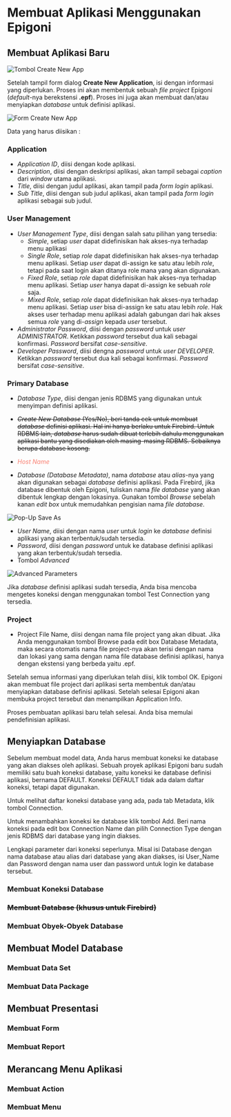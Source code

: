 # Membuat Aplikasi Menggunakan Epigoni

## Membuat Aplikasi Baru

![Tombol Create New App](/images/tombolCreateNewApp.svg)

Setelah tampil form dialog **Create New Application**, isi dengan informasi yang diperlukan. Proses ini akan membentuk sebuah *file project* Epigoni (*default*-nya berekstensi **.epf**). Proses ini juga akan membuat dan/atau menyiapkan *database* untuk definisi aplikasi.

![Form Create New App](/images/formCreateNewApp.svg)

Data yang harus diisikan :

### Application

- *Application ID*, diisi dengan kode aplikasi.
- *Description*, diisi dengan deskripsi aplikasi, akan tampil sebagai *caption* dari *window* utama aplikasi.
- *Title*, diisi dengan judul aplikasi, akan tampil pada *form login* aplikasi.
- *Sub Title*, diisi dengan sub judul aplikasi, akan tampil pada *form login* aplikasi sebagai sub judul.

### User Management

* *User Management Type*,  diisi dengan salah satu pilihan yang tersedia:
    - *Simple*, setiap *user* dapat didefinisikan hak akses-nya terhadap menu aplikasi
    - *Single Role*, setiap *role* dapat didefinisikan hak akses-nya terhadap menu aplikasi. Setiap *user* dapat di-assign ke satu atau lebih *role*, tetapi pada saat login akan ditanya role mana yang akan digunakan.
    - *Fixed Role*, setiap *role* dapat didefinisikan hak akses-nya terhadap menu aplikasi. Setiap *user* hanya dapat di-assign ke sebuah *role* saja.
    - *Mixed Role*, setiap *role* dapat didefinisikan hak akses-nya terhadap menu aplikasi. Setiap *user* bisa di-assign ke satu atau lebih *role*. Hak akses user terhadap menu aplikasi adalah gabungan dari hak akses semua *role* yang di-*assign* kepada *user* tersebut.
* *Administrator Password*, diisi dengan *password* untuk *user ADMINISTRATOR*. Ketikkan *password* tersebut dua kali sebagai konfirmasi. *Password* bersifat *case-sensitive*.
* *Developer Password*, diisi dengna *password* untuk *user DEVELOPER*. Ketikkan *password* tersebut dua kali sebagai konfirmasi. *Password* bersifat *case-sensitive*.

### Primary Database

* *Database Type*, diisi dengan jenis RDBMS yang digunakan untuk menyimpan definisi aplikasi.
* ~~*Create New Database* (Yes/No), beri tanda cek untuk membuat *database* definisi aplikasi. Hal ini hanya berlaku untuk Firebird. Untuk RDBMS lain, *database* harus sudah dibuat terlebih dahulu menggunakan aplikasi bantu yang disediakan oleh masing-masing RDBMS. Sebaiknya berupa database kosong.~~
* <span style="color:salmon"> *Host Name* </span>

* *Database (Database Metadata)*, nama *database* atau *alias*-nya yang akan digunakan sebagai *database* definisi aplikasi. Pada Firebird, jika database dibentuk oleh Epigoni, tuliskan nama *file database* yang akan dibentuk lengkap dengan lokasinya. Gunakan tombol *Browse* sebelah kanan *edit box* untuk memudahkan pengisian nama *file database*.

![Pop-Up Save As](/images/popUpSaveAs.svg)

* *User Name*, diisi dengan nama *user* untuk *login* ke *database* definisi aplikasi yang akan terbentuk/sudah tersedia.
* *Password*, diisi dengan *password* untuk ke database definisi aplikasi yang akan terbentuk/sudah tersedia.
* Tombol *Advanced* 

![Advanced Parameters](/images/advancedParameters.svg)

Jika *database* definisi aplikasi sudah tersedia, Anda bisa mencoba mengetes koneksi dengan menggunakan
tombol Test Connection yang tersedia.

### Project

* Project File Name, diisi dengan nama file project yang akan dibuat. Jika Anda menggunakan tombol Browse pada edit box Database Metadata, maka secara otomatis nama file project-nya akan terisi dengan nama dan lokasi yang sama dengan nama file database definisi aplikasi, hanya dengan ekstensi yang berbeda yaitu .epf.

Setelah semua informasi yang diperlukan telah diisi, klik tombol OK. Epigoni akan membuat file project dari aplikasi serta membentuk dan/atau menyiapkan database definisi aplikasi. Setelah selesai Epigoni akan membuka project tersebut dan menampilkan Application Info.

Proses pembuatan aplikasi baru telah selesai. Anda bisa memulai pendefinisian aplikasi.

## Menyiapkan Database

Sebelum membuat model data, Anda harus membuat koneksi ke database yang akan diakses oleh aplikasi. Sebuah proyek aplikasi Epigoni baru sudah memiliki satu buah koneksi database, yaitu koneksi ke database definisi aplikasi, bernama DEFAULT. Koneksi DEFAULT tidak ada dalam daftar koneksi, tetapi dapat digunakan.

Untuk melihat daftar koneksi database yang ada, pada tab Metadata, klik tombol Connection.

Untuk menambahkan koneksi ke database klik tombol Add. Beri nama koneksi pada edit box Connection Name dan pilih Connection Type dengan jenis RDBMS dari database yang ingin diakses.

Lengkapi parameter dari koneksi seperlunya. Misal isi Database dengan nama database atau alias dari database yang akan diakses, isi User_Name dan Password dengan nama user dan password untuk login ke database tersebut.



### Membuat Koneksi Database

### ~~Membuat Database (khusus untuk Firebird)~~

### Membuat Obyek-Obyek Database

## Membuat Model Database

### Membuat Data Set

### Membuat Data Package

## Membuat Presentasi

### Membuat Form

### Membuat Report

## Merancang Menu Aplikasi

### Membuat Action

### Membuat Menu